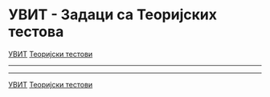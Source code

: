 # УВИТ - Задаци са Теоријских тестова

[УВИТ](../../README.md) [Теоријски тестови ](../README.md)

---

---

[УВИТ](../../README.md) [Теоријски тестови ](../README.md)